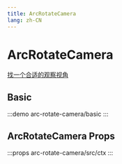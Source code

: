 ```yaml
---
title: ArcRotateCamera
lang: zh-CN
---
```


# ArcRotateCamera

[找一个合适的观察视角]( https://doc.cnbabylon.com/8-0-cameras)

## Basic

:::demo
arc-rotate-camera/basic
:::

## ArcRotateCamera Props

:::props
arc-rotate-camera/src/ctx
:::

